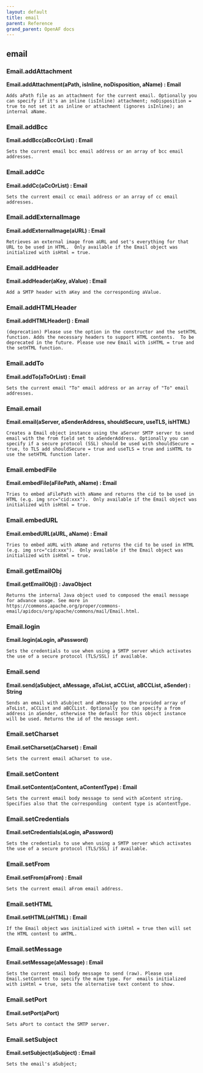 ```yaml
---
layout: default
title: email
parent: Reference
grand_parent: OpenAF docs
---
```



## email

### Email.addAttachment

__Email.addAttachment(aPath, isInline, noDisposition, aName) : Email__

````
Adds aPath file as an attachment for the current email. Optionally you can specify if it's an inline (isInline) attachment; noDisposition = true to not set it as inline or attachment (ignores isInline); an internal aName.
````
### Email.addBcc

__Email.addBcc(aBccOrList) : Email__

````
Sets the current email bcc email address or an array of bcc email addresses.
````
### Email.addCc

__Email.addCc(aCcOrList) : Email__

````
Sets the current email cc email address or an array of cc email addresses.
````
### Email.addExternalImage

__Email.addExternalImage(aURL) : Email__

````
Retrieves an external image from aURL and set's everything for that URL to be used in HTML.  Only available if the Email object was initialized with isHtml = true.
````
### Email.addHeader

__Email.addHeader(aKey, aValue) : Email__

````
Add a SMTP header with aKey and the corresponding aValue.
````
### Email.addHTMLHeader

__Email.addHTMLHeader() : Email__

````
(deprecation) Please use the option in the constructor and the setHTML function. Adds the necessary headers to support HTML contents.  To be deprecated in the future. Please use new Email with isHTML = true and the setHTML function.
````
### Email.addTo

__Email.addTo(aToOrList) : Email__

````
Sets the current email "To" email address or an array of "To" email addresses.
````
### Email.email

__Email.email(aServer, aSenderAddress, shouldSecure, useTLS, isHTML)__

````
Creates a Email object instance using the aServer SMTP server to send email with the from field set to aSenderAddress. Optionally you can specify if a secure protocol (SSL) should be used with shouldSecure = true, to TLS add shouldSecure = true and useTLS = true and isHTML to use the setHTML function later.
````
### Email.embedFile

__Email.embedFile(aFilePath, aName) : Email__

````
Tries to embed aFilePath with aName and returns the cid to be used in HTML (e.g. img src="cid:xxx").  Only available if the Email object was initialized with isHtml = true.
````
### Email.embedURL

__Email.embedURL(aURL, aName) : Email__

````
Tries to embed aURL with aName and returns the cid to be used in HTML (e.g. img src="cid:xxx").  Only available if the Email object was initialized with isHtml = true.
````
### Email.getEmailObj

__Email.getEmailObj() : JavaObject__

````
Returns the internal Java object used to composed the email message for advance usage. See more in https://commons.apache.org/proper/commons-email/apidocs/org/apache/commons/mail/Email.html.
````
### Email.login

__Email.login(aLogin, aPassword)__

````
Sets the credentials to use when using a SMTP server which activates the use of a secure protocol (TLS/SSL) if available.
````
### Email.send

__Email.send(aSubject, aMessage, aToList, aCCList, aBCCList, aSender) : String__

````
Sends an email with aSubject and aMessage to the provided array of aToList, aCCList and aBCCList. Optionally you can specify a from address in aSender, otherwise the default for this object instance will be used. Returns the id of the message sent.
````
### Email.setCharset

__Email.setCharset(aCharset) : Email__

````
Sets the current email aCharset to use.
````
### Email.setContent

__Email.setContent(aContent, aContentType) : Email__

````
Sets the current email body message to send with aContent string. Specifies also that the corresponding  content type is aContentType.
````
### Email.setCredentials

__Email.setCredentials(aLogin, aPassword)__

````
Sets the credentials to use when using a SMTP server which activates the use of a secure protocol (TLS/SSL) if available.
````
### Email.setFrom

__Email.setFrom(aFrom) : Email__

````
Sets the current email aFrom email address.
````
### Email.setHTML

__Email.setHTML(aHTML) : Email__

````
If the Email object was initialized with isHtml = true then will set the HTML content to aHTML.
````
### Email.setMessage

__Email.setMessage(aMessage) : Email__

````
Sets the current email body message to send (raw). Please use Email.setContent to specify the mime type. For  emails initialized with isHtml = true, sets the alternative text content to show.
````
### Email.setPort

__Email.setPort(aPort)__

````
Sets aPort to contact the SMTP server.
````
### Email.setSubject

__Email.setSubject(aSubject) : Email__

````
Sets the email's aSubject;
````
